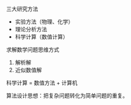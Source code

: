 
三大研究方法
- 实验方法（物理、化学）
- 理论分析方法
- 科学计算（数值计算）

求解数学问题思维方式
1. 解析解
2. 近似数值解

科学计算 = 数值方法 + 计算机

算法设计思想：把复杂问题转化为简单问题的重复。




